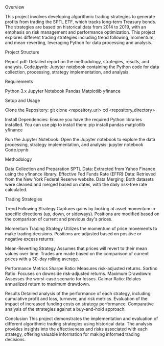 Overview

This project involves developing algorithmic trading strategies to generate profits from trading the SPTL ETF, which tracks long-term Treasury bonds. The strategies are based on historical data from 2014 to 2019, with an emphasis on risk management and performance optimization. This project explores different trading strategies including trend following, momentum, and mean-reverting, leveraging Python for data processing and analysis.

Project Structure

Report.pdf: Detailed report on the methodology, strategies, results, and analysis.
Code.ipynb: Jupyter notebook containing the Python code for data collection, processing, strategy implementation, and analysis.

Requirements

Python 3.x
Jupyter Notebook
Pandas
Matplotlib
yfinance

Setup and Usage

Clone the Repository:
git clone <repository_url>
cd <repository_directory>

Install Dependencies:
Ensure you have the required Python libraries installed. You can use pip to install them:
pip install pandas matplotlib yfinance

Run the Jupyter Notebook:
Open the Jupyter notebook to explore the data processing, strategy implementation, and analysis:
jupyter notebook Code.ipynb

Methodology

Data Collection and Preparation
SPTL Data: Extracted from Yahoo Finance using the yfinance library.
Effective Fed Funds Rate (EFFR) Data: Retrieved from the New York Federal Reserve website.
Data Merging: Both datasets were cleaned and merged based on dates, with the daily risk-free rate calculated.

Trading Strategies

Trend Following Strategy
Captures gains by looking at asset momentum in specific directions (up, down, or sideways).
Positions are modified based on the comparison of current and previous day's prices.

Momentum Trading Strategy
Utilizes the momentum of price movements to make trading decisions.
Positions are adjusted based on positive or negative excess returns.

Mean-Reverting Strategy
Assumes that prices will revert to their mean values over time.
Trades are made based on the comparison of current prices with a 30-day rolling average.

Performance Metrics
Sharpe Ratio: Measures risk-adjusted returns.
Sortino Ratio: Focuses on downside risk-adjusted returns.
Maximum Drawdown: Assesses the worst-case scenario for losses.
Calmar Ratio: Relates annualized return to maximum drawdown.

Results
Detailed analysis of the performance of each strategy, including cumulative profit and loss, turnover, and risk metrics.
Evaluation of the impact of increased funding costs on strategy performance.
Comparative analysis of the strategies against a buy-and-hold approach.

Conclusion
This project demonstrates the implementation and evaluation of different algorithmic trading strategies using historical data. The analysis provides insights into the effectiveness and risks associated with each strategy, offering valuable information for making informed trading decisions.
